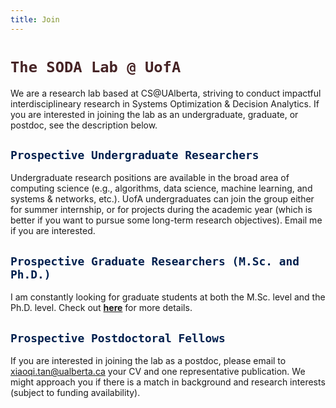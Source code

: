 ```yaml
---
title: Join
---
```



# <span style="color:#452325">`The SODA Lab @ UofA` </span>

We are a research lab based at CS@UAlberta, striving to conduct impactful interdisciplineary research in Systems Optimization & Decision Analytics. If you are interested in joining the lab as an undergraduate, graduate, or postdoc, see the description below.


## <span style="color:#00204e"> `Prospective Undergraduate Researchers` </span> 

Undergraduate research positions are available in the broad area of computing science (e.g., algorithms, data science, machine learning, and systems & networks, etc.). UofA undergraduates can join the group either for summer internship, or for projects during the academic year (which is better if you want to pursue some long-term research objectives). Email me if you are interested.


## <span style="color:#00204e"> `Prospective Graduate Researchers (M.Sc. and Ph.D.)` </span> 

I am constantly looking for graduate students at both the M.Sc. level and the Ph.D. level. Check out [**here**](/prospectivegrads) for more details. 


## <span style="color:#00204e"> `Prospective Postdoctoral Fellows` </span>

If you are interested in joining the lab as a postdoc, please email to xiaoqi.tan@ualberta.ca your CV and one representative publication. We might approach you if there is a match in background and research interests (subject to funding availability). 